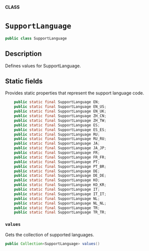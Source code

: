**CLASS**

# `SupportLanguage`

```java
public class SupportLanguage
```

## Description

Defines values for SupportLanguage.

## Static fields

Provides static properties that represent the support language code.

```java
    public static final SupportLanguage EN;
    public static final SupportLanguage EN_US;
    public static final SupportLanguage EN_UK;
    public static final SupportLanguage ZH_CN;
    public static final SupportLanguage ZH_TW;
    public static final SupportLanguage ES;
    public static final SupportLanguage ES_ES;
    public static final SupportLanguage RU;
    public static final SupportLanguage RU_RU;
    public static final SupportLanguage JA;
    public static final SupportLanguage JA_JP;
    public static final SupportLanguage FR;
    public static final SupportLanguage FR_FR;
    public static final SupportLanguage PT;
    public static final SupportLanguage PT_BR;
    public static final SupportLanguage DE;
    public static final SupportLanguage DE_DE;
    public static final SupportLanguage KO;
    public static final SupportLanguage KO_KR;
    public static final SupportLanguage IT;
    public static final SupportLanguage IT_IT;
    public static final SupportLanguage NL;
    public static final SupportLanguage NL_NL;
    public static final SupportLanguage TR;
    public static final SupportLanguage TR_TR;
```

### `values`

Gets the collection of supported languages.

```java
public Collection<SupportLanguage> values()
```
